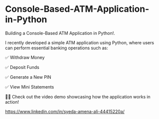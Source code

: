 # Console-Based-ATM-Application-in-Python

Building a Console-Based ATM Application in Python!.

I recently developed a simple ATM application using Python, where users can perform essential banking operations such as: 

✅ Withdraw Money 

✅ Deposit Funds 

✅ Generate a New PIN 

✅ View Mini Statements 

🎥📌 Check out the video demo showcasing how the application works in action!

  https://www.linkedin.com/in/syeda-amena-ali-44415220a/
